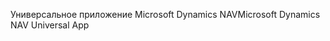 <span data-ttu-id="dff49-101">Универсальное приложение Microsoft Dynamics NAV</span><span class="sxs-lookup"><span data-stu-id="dff49-101">Microsoft Dynamics NAV Universal App</span></span>